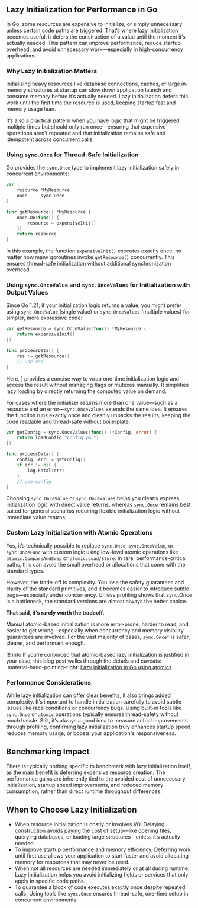 ## Lazy Initialization for Performance in Go

In Go, some resources are expensive to initialize, or simply unnecessary unless certain code paths are triggered. That’s where lazy initialization becomes useful: it defers the construction of a value until the moment it’s actually needed. This pattern can improve performance, reduce startup overhead, and avoid unnecessary work—especially in high-concurrency applications.

### Why Lazy Initialization Matters

Initializing heavy resources like database connections, caches, or large in-memory structures at startup can slow down application launch and consume memory before it’s actually needed. Lazy initialization defers this work until the first time the resource is used, keeping startup fast and memory usage lean.

It’s also a practical pattern when you have logic that might be triggered multiple times but should only run once—ensuring that expensive operations aren’t repeated and that initialization remains safe and idempotent across concurrent calls.

### Using `sync.Once` for Thread-Safe Initialization

Go provides the `sync.Once` type to implement lazy initialization safely in concurrent environments:

```go
var (
	resource *MyResource
	once     sync.Once
)

func getResource() *MyResource {
	once.Do(func() {
		resource = expensiveInit()
	})
	return resource
}
```

In this example, the function `expensiveInit()` executes exactly once, no matter how many goroutines invoke `getResource()` concurrently. This ensures thread-safe initialization without additional synchronization overhead.

### Using `sync.OnceValue` and `sync.OnceValues` for Initialization with Output Values

Since Go 1.21, if your initialization logic returns a value, you might prefer using `sync.OnceValue` (single value) or `sync.OnceValues` (multiple values) for simpler, more expressive code:

```go
var getResource = sync.OnceValue(func() *MyResource {
	return expensiveInit()
})

func processData() {
	res := getResource()
	// use res
}
```

Here, ] provides a concise way to wrap one-time initialization logic and access the result without managing flags or mutexes manually. It simplifies lazy loading by directly returning the computed value on demand.

For cases where the initializer returns more than one value—such as a resource and an error—`sync.OnceValues` extends the same idea. It ensures the function runs exactly once and cleanly unpacks the results, keeping the code readable and thread-safe without boilerplate.

```go
var getConfig = sync.OnceValues(func() (*Config, error) {
	return loadConfig("config.yml")
})

func processData() {
	config, err := getConfig()
	if err != nil {
		log.Fatal(err)
	}
	// use config
}
```

Choosing `sync.OnceValue` or `sync.OnceValues` helps you clearly express initialization logic with direct value returns, whereas `sync.Once` remains best suited for general scenarios requiring flexible initialization logic without immediate value returns.

### Custom Lazy Initialization with Atomic Operations


Yes, it’s technically possible to replace `sync.Once`, `sync.OnceValue`, or `sync.OnceFunc` with custom logic using low-level atomic operations like `atomic.CompareAndSwap` or `atomic.Load/Store`. In rare, performance-critical paths, this can avoid the small overhead or allocations that come with the standard types.

However, the trade-off is complexity. You lose the safety guarantees and clarity of the standard primitives, and it becomes easier to introduce subtle bugs—especially under concurrency. Unless profiling shows that sync.Once is a bottleneck, the standard versions are almost always the better choice.

**That said, it’s rarely worth the tradeoff.**

Manual atomic-based initialization is more error-prone, harder to read, and easier to get wrong—especially when concurrency and memory visibility guarantees are involved. For the vast majority of cases, `sync.Once*` is safer, clearer, and performant enough.

!!! info
	If you’re convinced that atomic-based lazy initialization is justified in your case, this blog post walks through the details and caveats:  
	:material-hand-pointing-right: [Lazy initialization in Go using atomics](https://goperf.dev/blog/2025/04/03/lazy-initialization-in-go-using-atomics/)

### Performance Considerations

While lazy initialization can offer clear benefits, it also brings added complexity. It’s important to handle initialization carefully to avoid subtle issues like race conditions or concurrency bugs. Using built-in tools like `sync.Once` or `atomic` operations typically ensures thread-safety without much hassle. Still, it’s always a good idea to measure actual improvements through profiling, confirming lazy initialization truly enhances startup speed, reduces memory usage, or boosts your application's responsiveness.

## Benchmarking Impact

There is typically nothing specific to benchmark with lazy initialization itself, as the main benefit is deferring expensive resource creation. The performance gains are inherently tied to the avoided cost of unnecessary initialization, startup speed improvements, and reduced memory consumption, rather than direct runtime throughput differences.

## When to Choose Lazy Initialization

- When resource initialization is costly or involves I/O. Delaying construction avoids paying the cost of setup—like opening files, querying databases, or loading large structures—unless it’s actually needed.
- To improve startup performance and memory efficiency. Deferring work until first use allows your application to start faster and avoid allocating memory for resources that may never be used.
- When not all resources are needed immediately or at all during runtime. Lazy initialization helps you avoid initializing fields or services that only apply in specific code paths.
- To guarantee a block of code executes exactly once despite repeated calls. Using tools like `sync.Once` ensures thread-safe, one-time setup in concurrent environments.